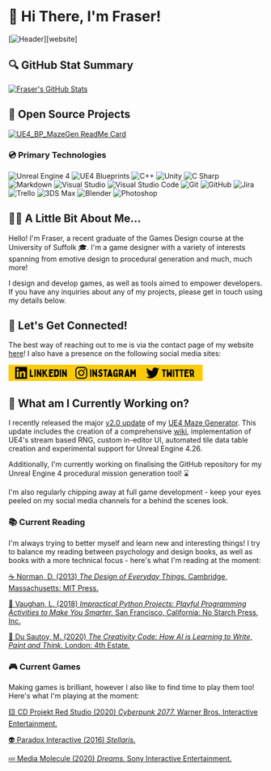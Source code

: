 # :wave: Hi There, I'm Fraser!
[![Header](https://raw.githubusercontent.com/frasergeorgeking/frasergeorgeking/master/assets/header-banner.gif "Fraser King | Game Designer | www.frasergeorgeking.com")][website]

## :mag: GitHub Stat Summary
 [![Fraser's GitHub Stats](https://github-readme-stats.vercel.app/api?username=frasergeorgeking&count_private=true&show_icons=true&title_color=232323&icon_color=2d2d2d&text_color=2d2d2d&bg_color=ffca0a)](https://github.com/frasergeorgeking)

## :floppy_disk: Open Source Projects
[![UE4_BP_MazeGen ReadMe Card](https://github-readme-stats.vercel.app/api/pin/?username=frasergeorgeking&repo=UE4_BP_MazeGen_MIT&title_color=232323&text_color=2d2d2d&bg_color=ffca0a)][maze-generator]

### :cd: Primary Technologies
![Unreal Engine 4](https://img.shields.io/badge/Unreal_Engine_4-ffca0a?logo=unreal-engine&logoColor=2d2d2d)
![UE4 Blueprints](https://img.shields.io/badge/Blueprints-ffca0a?logo=unreal-engine&logoColor=2d2d2d)
![C++](https://img.shields.io/badge/C++-ffca0a?logo=C&logoColor=2d2d2d)
![Unity](https://img.shields.io/badge/Unity-ffca0a?logo=unity&logoColor=2d2d2d)
![C Sharp](https://img.shields.io/badge/C_Sharp-ffca0a?logo=C-Sharp&logoColor=2d2d2d)
![Markdown](https://img.shields.io/badge/Markdown-ffca0a?logo=Markdown&logoColor=2d2d2d)
![Visual Studio](https://img.shields.io/badge/Visual_Studio-ffca0a?logo=Visual-Studio&logoColor=2d2d2d)
![Visual Studio Code](https://img.shields.io/badge/Visual_Studio_Code-ffca0a?logo=Visual-Studio-Code&logoColor=2d2d2d)
![Git](https://img.shields.io/badge/Git-ffca0a?logo=Git&logoColor=2d2d2d)
![GitHub](https://img.shields.io/badge/GitHub-ffca0a?logo=GitHub&logoColor=2d2d2d)
![Jira](https://img.shields.io/badge/Jira-ffca0a?logo=Jira&logoColor=2d2d2d)
![Trello](https://img.shields.io/badge/Trello-ffca0a?logo=Trello&logoColor=2d2d2d)
![3DS Max](https://img.shields.io/badge/3DS_Max-ffca0a?logo=Autodesk&logoColor=2d2d2d)
![Blender](https://img.shields.io/badge/Blender-ffca0a?logo=Blender&logoColor=2d2d2d)
![Photoshop](https://img.shields.io/badge/Photoshop-ffca0a?logo=Adobe-Photoshop&logoColor=2d2d2d)

## :blond_haired_man: A Little Bit About Me...
Hello! I'm Fraser, a recent graduate of the Games Design course at the University of Suffolk :mortar_board:. I'm a game designer with a variety of interests spanning from emotive design to procedural generation and much, much more!

I design and develop games, as well as tools aimed to empower developers. If you have any inquiries about any of my projects, please get in touch using my details below. 

## :email: Let's Get Connected!
The best way of reaching out to me is via the contact page of my website [here][contact-me]! I also have a presence on the following social media sites:

[<img align="left" alt="Fraser King | LinkedIn" src="https://raw.githubusercontent.com/frasergeorgeking/frasergeorgeking/master/assets/social%20icons/social_icon_01.png"/>][linkedin]

[<img align="left" alt="Fraser King | Instagram" src="https://raw.githubusercontent.com/frasergeorgeking/frasergeorgeking/master/assets/social%20icons/social_icon_02.png"/>][instagram]

[<img align="left" alt="Fraser King | Twitter" src="https://raw.githubusercontent.com/frasergeorgeking/frasergeorgeking/master/assets/social%20icons/social_icon_03.png"/>][twitter]

<br>
<br>

## :ledger: What am I Currently Working on?
I recently released the major [v2.0 update](https://github.com/frasergeorgeking/UE4_BP_MazeGen_MIT/releases/tag/v2.0) of my [UE4 Maze Generator](https://github.com/frasergeorgeking/UE4_BP_MazeGen_MIT). This update includes the creation of a comprehensive [wiki](https://github.com/frasergeorgeking/UE4_BP_MazeGen_MIT/wiki), implementation of UE4's stream based RNG, custom in-editor UI, automated tile data table creation and experimental support for Unreal Engine 4.26.

Additionally, I'm currently working on finalising the GitHub repository for my Unreal Engine 4 procedural mission generation tool! :hourglass:

I'm also regularly chipping away at full game development - keep your eyes peeled on my social media channels for a behind the scenes look.

### :books: Current Reading 
I'm always trying to better myself and learn new and interesting things! I try to balance my reading between psychology and design books, as well as books with a more technical focus - here's what I'm reading at the moment:

[:coffee: Norman, D. (2013) *The Design of Everyday Things.* Cambridge, Massachusetts: MIT Press.](https://openlibrary.org/works/OL17156280W/The_Design_of_Everyday_Things?edition=)

[:snake: Vaughan, L. (2018) *Impractical Python Projects: Playful Programming Activities to Make You Smarter.* San Francisco, California: No Starch Press, Inc.](https://openlibrary.org/books/OL26832997M/Impractical_Python_Projects_Playful_Programming_Activities_to_Make_You_Smarter)

[:brain: Du Sautoy, M. (2020) *The Creativity Code: How AI is Learning to Write, Paint and Think.* London: 4th Estate.](https://openlibrary.org/works/OL20156318W/The_Creativity_Code)

### :video_game: Current Games
Making games is brilliant, however I also like to find time to play them too! Here's what I'm playing at the moment:

[:yellow_square: CD Projekt Red Studio (2020) *Cyberpunk 2077.* Warner Bros. Interactive Entertainment.](https://www.metacritic.com/game/pc/cyberpunk-2077)

[:alien: Paradox Interactive (2016) *Stellaris.*](https://www.metacritic.com/game/pc/stellaris)

[:zzz: Media Molecule (2020) *Dreams.* Sony Interactive Entertainment.](https://www.metacritic.com/game/playstation-4/dreams)


 <!--Markdown Hyperlink Definitions-->
[website]: https://frasergeorgeking.com
[contact-me]: https://frasergeorgeking.com/contact-me
[linkedin]: https://www.linkedin.com/in/frasergeorgeking/
[instagram]: https://www.instagram.com/frasergeorgeking/
[twitter]: https://twitter.com/frasergking
[maze-generator]: https://github.com/frasergeorgeking/UE4_BP_MazeGen_MIT